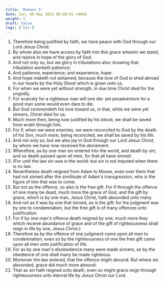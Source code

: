 ```yaml
---
title: 'Romans 5'
date: Sun, 09 May 2021 00:00:01 +0000
weight: 5
draft: false
tags: ['kjv'] 
---
```


1. Therefore being justified by faith, we have peace with God through our Lord Jesus Christ:
2. By whom also we have access by faith into this grace wherein we stand, and rejoice in hope of the glory of God.
3. And not only so, but we glory in tribulations also: knowing that tribulation worketh patience;
4. And patience, experience; and experience, hope:
5. And hope maketh not ashamed; because the love of God is shed abroad in our hearts by the Holy Ghost which is given unto us.
6. For when we were yet without strength, in due time Christ died for the ungodly.
7. For scarcely for a righteous man will one die: yet peradventure for a good man some would even dare to die.
8. But God commendeth his love toward us, in that, while we were yet sinners, Christ died for us.
9. Much more then, being now justified by his blood, we shall be saved from wrath through him.
10. For if, when we were enemies, we were reconciled to God by the death of his Son, much more, being reconciled, we shall be saved by his life.
11. And not only so, but we also joy in God through our Lord Jesus Christ, by whom we have now received the atonement.
12. Wherefore, as by one man sin entered into the world, and death by sin; and so death passed upon all men, for that all have sinned:
13. (For until the law sin was in the world: but sin is not imputed when there is no law.
14. Nevertheless death reigned from Adam to Moses, even over them that had not sinned after the similitude of Adam's transgression, who is the figure of him that was to come.
15. But not as the offence, so also is the free gift. For if through the offence of one many be dead, much more the grace of God, and the gift by grace, which is by one man, Jesus Christ, hath abounded unto many.
16. And not as it was by one that sinned, so is the gift: for the judgment was by one to condemnation, but the free gift is of many offences unto justification.
17. For if by one man's offence death reigned by one; much more they which receive abundance of grace and of the gift of righteousness shall reign in life by one, Jesus Christ.)
18. Therefore as by the offence of one judgment came upon all men to condemnation; even so by the righteousness of one the free gift came upon all men unto justification of life.
19. For as by one man's disobedience many were made sinners, so by the obedience of one shall many be made righteous.
20. Moreover the law entered, that the offence might abound. But where sin abounded, grace did much more abound:
21. That as sin hath reigned unto death, even so might grace reign through righteousness unto eternal life by Jesus Christ our Lord.

